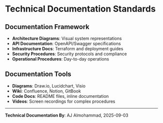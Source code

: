 # Technical Documentation Standards

## Documentation Framework
- **Architecture Diagrams**: Visual system representations
- **API Documentation**: OpenAPI/Swagger specifications  
- **Infrastructure Docs**: Terraform and deployment guides
- **Security Procedures**: Security protocols and compliance
- **Operational Procedures**: Day-to-day operations

## Documentation Tools
- **Diagrams**: Draw.io, Lucidchart, Visio
- **Wiki**: Confluence, Notion, GitBook
- **Code Docs**: README files, inline documentation
- **Videos**: Screen recordings for complex procedures

---
**Technical Documentation By**: AJ Almohammad, 2025-09-03

